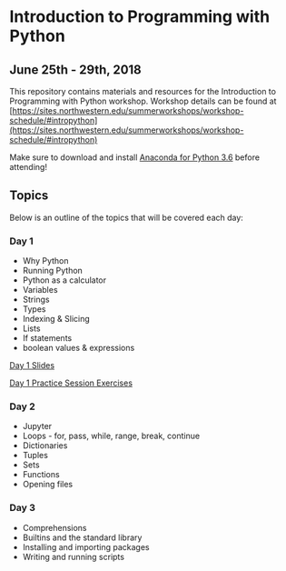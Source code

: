 # Introduction to Programming with Python
## June 25th - 29th, 2018

This repository contains materials and resources for the Introduction to Programming with Python workshop. Workshop details can be found at [https://sites.northwestern.edu/summerworkshops/workshop-schedule/#intropython](https://sites.northwestern.edu/summerworkshops/workshop-schedule/#intropython)

Make sure to download and install [Anaconda for Python 3.6](https://www.anaconda.com/download) before attending!

## Topics

Below is an outline of the topics that will be covered each day:

### Day 1
- Why Python
- Running Python
- Python as a calculator
- Variables
- Strings
- Types
- Indexing & Slicing
- Lists
- If statements
- boolean values & expressions

[Day 1 Slides](day-1/slides/index.html)

[Day 1 Practice Session Exercises](day-1/Exercises.md)

### Day 2
- Jupyter
- Loops - for, pass, while, range, break, continue
- Dictionaries
- Tuples
- Sets
- Functions
- Opening files

### Day 3
- Comprehensions
- Builtins and the standard library
- Installing and importing packages
- Writing and running scripts